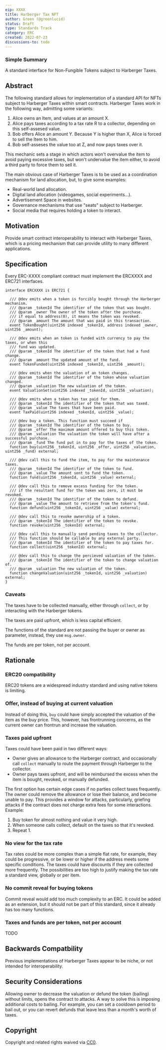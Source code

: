 ```yaml
---
eip: XXXX
title: Harberger Tax NFT
author: Green (@greenlucid)
status: Draft
type: Standards Track
category: ERC
created: 2022-07-23
discussions-to: todo
---
```


### Simple Summary

A standard interface for Non-Fungible Tokens subject to Harberger Taxes.

## Abstract

The following standard allows for implementation of a standard API for NFTs subject to Harberger Taxes within smart contracts. Harberger Taxes work in the following way, admitting some variants:

1. Alice owns an Item, and values at an amount X. 
2. Alice pays taxes according to a tax rate R to a collector, depending on this self-assesed value.
3. Bob offers Alice an amount Y. Because Y is higher than X, Alice is forced to sell the Item to him.
4. Bob self-asseses the value too at Z, and now pays taxes over it.

This mechanic sets a stage in which actors won't overvalue the item to avoid paying excessive taxes, but won't undervalue the item either, to avoid a third party to force them to sell it.

The main obvious case of Harberger Taxes is to be used as a coordination mechanism for land allocation, but, to give some examples:

- Real-world land allocation.
- Digital land allocation (videogames, social experiments...).
- Advertisement Space in websites.
- Governance mechanisms that use "seats" subject to Harberger.
- Social media that requires holding a token to interact.

## Motivation

Provide smart contract interoperability to interact with Harberger Taxes, which is a pricing mechanism that can provide utility to many different applications.

## Specification

Every ERC-XXXX compliant contract must implement the ERCXXXX and ERC721 interfaces.

```solidity
interface ERCXXXX is ERC721 {

  /// @dev emits when a token is forcibly bought through the Harberger mechanism.
  /// @param _tokenId The identifier of the token that was bought.
  /// @param _owner The owner of the token after the purchase.
  /// if equal to address(0), it means the token was revoked.
  /// @param _amount The amount that was paid in this transaction.
  event TokenBought(uint256 indexed _tokenId, address indexed _owner, uint256 _amount);

  /// @dev emits when an token is funded with currency to pay the taxes, or when this
  /// fund was updated.
  /// @param _tokenId The identifier of the token that had a fund change.
  /// @param _amount The updated amount of the fund.
  event TokenFunded(uint256 indexed _tokenId, uint256 _amount);

  /// @dev emits when the valuation of an token changes.
  /// @param _tokenId The identifier of the token whose valuation changed.
  /// @param _valuation The new valuation of the token.
  event ValuationSet(uint256 indexed _tokenId, uint256 _valuation);
  
  /// @dev emits when a token has tax paid for them.
  /// @param _tokenId The identifier of the token that was taxed.
  /// @param _value The taxes that have been paid.
  event TaxPaid(uint256 indexed _tokenId, uint256 _value);

  /// @dev buy a token. This function must succeed if 
  /// @param _tokenId The identifier of the token to buy.
  /// @param _offer The maximum amount offered to buy this token.
  /// @param _valuation The valuation the token will have after a successful purchase.
  /// @param _fund The fund put in to pay for the taxes of the token.
  function buy(uint256 _tokenId, uint256 _offer, uint256 _valuation, uint256 _fund) external;

  /// @dev call this to fund the item, to pay for the maintenance taxes.
  /// @param _tokenId The identifier of the token to fund.
  /// @param _value The amount sent to fund the token.
  function fund(uint256 _tokenId, uint256 _value) external;

  /// @dev call this to remove excess funding for the token.
  /// if the resultant fund for the token was zero, it must be revoked.
  /// @param _tokenId The identifier of the token to defund.
  /// @param _value The amount to retrieve from the token's fund.
  function defund(uint256 _tokenId, uint256 _value) external;
  
  /// @dev call this to revoke ownership of a token.
  /// @param _tokenId The identifier of the token to revoke.
  function revoke(uint256 _tokenId) external;

  /// @dev call this to manually send pending taxes to the collector.
  /// This function should be callable by any external party.
  /// @param _tokenId The identifier of the token to pay taxes for.
  function collect(uint256 _tokenId) external;
  
  /// @dev call this to change the percieved valuation of the token.
  /// @param _tokenId The identifier of the token to change valuation of.
  /// @param _valuation The new valuation of the token.
  function changeValuation(uint256 _tokenId, uint256 _valuation) external;
}
```

### Caveats

The taxes have to be collected manually, either through `collect`, or by interacting with the Harberger tokens.

The taxes are paid upfront, which is less capital efficient.

The functions of the standard are not passing the buyer or owner as parameter, instead, they use `msg.owner`.

The funds are per token, not per account.

## Rationale

### ERC20 compatibility

ERC20 tokens are a widespread industry standard and using native tokens is limiting.  

### Offer, instead of buying at current valuation

Instead of doing this, `buy` could have simply accepted the valuation of the item as the buy price. This, however, has frontrunning concerns, as the current owner can frontrun and increase the valuation.

### Taxes paid upfront

Taxes could have been paid in two different ways:

- Owner gives an allowance to the Harberger contract, and occasionally call `collect` manually to route the payment through Harberger to the collector.
- Owner pays taxes upfront, and will be reimbursed the excess when the item is bought, revoked, or manually defunded.

The first option has certain edge cases if no parties collect taxes frequently. The owner could remove the allowance or lose their balance, and become unable to pay. This provides a window for attacks, particularly, griefing attacks if the contract does not charge extra fees for some interactions. Example:

1. Buy token for almost nothing and value it very high.
2. When someone calls collect, default on the taxes so that it's revoked.
3. Repeat 1.

### No view for the tax rate

Tax rates could be more complex than a simple flat rate, for example, they could be progressive, or be lower or higher if the address meets some specific conditions. The taxes could have discounts if they are collected more frequently. The possibilities are too high to justify making the tax rate a standard view, globally or per item.

### No commit reveal for buying tokens

Commit reveal would add too much complexity to an ERC. It could be added as an extension, but it should not be part of this standard, since it already has too many functions.

### Taxes and funds are per token, not per account

TODO

## Backwards Compatbility

Previous implementations of Harberger Taxes appear to be niche, or not intended for interoperability.

## Security Considerations

Allowing owner to decrease the valuation or defund the token (bailing) without limits, opens the contract to attacks. A way to solve this is imposing additional costs to bailing. For example, you can set a cooldown period to bail out, or you can revert defunds that leave less than a month's worth of taxes.

## Copyright

Copyright and related rights waived via [CC0](../LICENSE.md).
